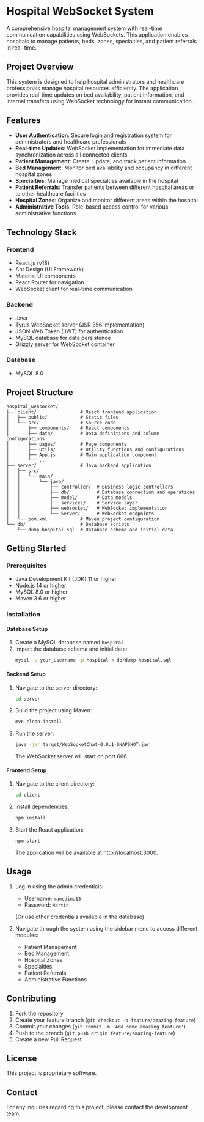 # Hospital WebSocket System

A comprehensive hospital management system with real-time communication capabilities using WebSockets. This application enables hospitals to manage patients, beds, zones, specialties, and patient referrals in real-time.

## Project Overview

This system is designed to help hospital administrators and healthcare professionals manage hospital resources efficiently. The application provides real-time updates on bed availability, patient information, and internal transfers using WebSocket technology for instant communication.

## Features

- **User Authentication**: Secure login and registration system for administrators and healthcare professionals
- **Real-time Updates**: WebSocket implementation for immediate data synchronization across all connected clients
- **Patient Management**: Create, update, and track patient information
- **Bed Management**: Monitor bed availability and occupancy in different hospital zones
- **Specialties**: Manage medical specialties available in the hospital
- **Patient Referrals**: Transfer patients between different hospital areas or to other healthcare facilities
- **Hospital Zones**: Organize and monitor different areas within the hospital
- **Administrative Tools**: Role-based access control for various administrative functions

## Technology Stack

### Frontend
- React.js (v18)
- Ant Design (UI Framework)
- Material UI components
- React Router for navigation
- WebSocket client for real-time communication

### Backend
- Java
- Tyrus WebSocket server (JSR 356 implementation)
- JSON Web Token (JWT) for authentication
- MySQL database for data persistence
- Grizzly server for WebSocket container

### Database
- MySQL 8.0

## Project Structure

```
hospital_websocket/
├── client/                # React frontend application
│   ├── public/            # Static files
│   └── src/               # Source code
│       ├── components/    # React components
│       ├── data/          # Data definitions and column configurations
│       ├── pages/         # Page components
│       ├── utils/         # Utility functions and configurations
│       ├── App.js         # Main application component
│       └── ...
├── server/                # Java backend application
│   ├── src/
│   │   └── main/
│   │       └── java/
│   │           ├── controller/  # Business logic controllers
│   │           ├── db/          # Database connection and operations
│   │           ├── model/       # Data models
│   │           ├── services/    # Service layer
│   │           ├── websocket/   # WebSocket implementation
│   │           └── Server/      # WebSocket endpoints
│   └── pom.xml            # Maven project configuration
└── db/                    # Database scripts
    └── dump-hospital.sql  # Database schema and initial data
```

## Getting Started

### Prerequisites
- Java Development Kit (JDK) 11 or higher
- Node.js 14 or higher
- MySQL 8.0 or higher
- Maven 3.6 or higher

### Installation

#### Database Setup
1. Create a MySQL database named `hospital`
2. Import the database schema and initial data:
   ```bash
   mysql -u your_username -p hospital < db/dump-hospital.sql
   ```

#### Backend Setup
1. Navigate to the server directory:
   ```bash
   cd server
   ```
2. Build the project using Maven:
   ```bash
   mvn clean install
   ```
3. Run the server:
   ```bash
   java -jar target/WebSocketChat-0.0.1-SNAPSHOT.jar
   ```
   The WebSocket server will start on port 666.

#### Frontend Setup
1. Navigate to the client directory:
   ```bash
   cd client
   ```
2. Install dependencies:
   ```bash
   npm install
   ```
3. Start the React application:
   ```bash
   npm start
   ```
   The application will be available at http://localhost:3000.

## Usage

1. Log in using the admin credentials:
   - Username: `mamedina13`
   - Password: `Martin`
   
   (Or use other credentials available in the database)

2. Navigate through the system using the sidebar menu to access different modules:
   - Patient Management
   - Bed Management
   - Hospital Zones
   - Specialties
   - Patient Referrals
   - Administrative Functions

## Contributing

1. Fork the repository
2. Create your feature branch (`git checkout -b feature/amazing-feature`)
3. Commit your changes (`git commit -m 'Add some amazing feature'`)
4. Push to the branch (`git push origin feature/amazing-feature`)
5. Create a new Pull Request

## License

This project is proprietary software.

## Contact

For any inquiries regarding this project, please contact the development team.
